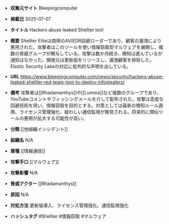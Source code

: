 - **収集元サイト**
Bleepingcomputer

- **掲載日**
2025-07-07

- **タイトル**
Hackers abuse leaked Shellter tool

- **概要**
Shellter Eliteは商用のAV/EDR回避ローダーであり、顧客の漏洩により悪用された。攻撃者はこのツールを使い情報窃取型マルウェアを展開し、複数の脅威グループが関与している。攻撃は数か月続き、検知は進んでいるが通知はなかった。開発元は更新版をリリースし、漏洩顧客を排除した。Elastic Security Labsの対応に批判的な声明を出している。

- **URL**
https://www.bleepingcomputer.com/news/security/hackers-abuse-leaked-shellter-red-team-tool-to-deploy-infostealers/

- **備考**
攻撃者は[[Rhadamanthys]]や[[Lumma]]など複数のグループであり、YouTubeコメントやフィッシングメールを介して配布された。攻撃は高度な回避技術を用い、情報窃取を目的とする。対策としては最新の検知ルール適用、ライセンス管理強化、疑わしい通信監視が推奨される。将来的に類似ツールの悪用が拡大する可能性が高い。

- **分類**
[[他組織インシデント]]

- **組織名**
N/A

- **業種**
[[情報通信]]

- **攻撃手口**
[[マルウェア]]

- **攻撃影響**
N/A

- **脅威アクター**
[[Rhadamanthys]]

- **原因**
N/A

- **対処方法**
更新版導入、ライセンス管理強化、通信監視強化

- **ハッシュタグ**
#Shellter #情報窃取 #マルウェア
